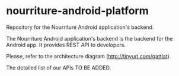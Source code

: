 nourriture-android-platform
===========================

Repository for the Nourriture Android application's backend.

The Nourriture Android application's backend is the backend for the Android app. It provides REST API to developers.

Please, refer to the architecture diagram (http://tinyurl.com/qattlat).

The detailed list of our APIs TO BE ADDED.
